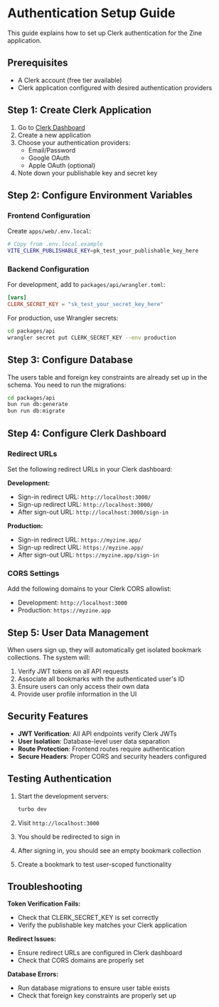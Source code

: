 # Authentication Setup Guide

This guide explains how to set up Clerk authentication for the Zine application.

## Prerequisites

- A Clerk account (free tier available)
- Clerk application configured with desired authentication providers

## Step 1: Create Clerk Application

1. Go to [Clerk Dashboard](https://dashboard.clerk.com/)
2. Create a new application
3. Choose your authentication providers:
   - Email/Password
   - Google OAuth
   - Apple OAuth (optional)
4. Note down your publishable key and secret key

## Step 2: Configure Environment Variables

### Frontend Configuration

Create `apps/web/.env.local`:
```bash
# Copy from .env.local.example
VITE_CLERK_PUBLISHABLE_KEY=pk_test_your_publishable_key_here
```

### Backend Configuration

For development, add to `packages/api/wrangler.toml`:
```toml
[vars]
CLERK_SECRET_KEY = "sk_test_your_secret_key_here"
```

For production, use Wrangler secrets:
```bash
cd packages/api
wrangler secret put CLERK_SECRET_KEY --env production
```

## Step 3: Configure Database

The users table and foreign key constraints are already set up in the schema. You need to run the migrations:

```bash
cd packages/api
bun run db:generate
bun run db:migrate
```

## Step 4: Configure Clerk Dashboard

### Redirect URLs
Set the following redirect URLs in your Clerk dashboard:

**Development:**
- Sign-in redirect URL: `http://localhost:3000/`
- Sign-up redirect URL: `http://localhost:3000/`
- After sign-out URL: `http://localhost:3000/sign-in`

**Production:**
- Sign-in redirect URL: `https://myzine.app/`
- Sign-up redirect URL: `https://myzine.app/`
- After sign-out URL: `https://myzine.app/sign-in`

### CORS Settings
Add the following domains to your Clerk CORS allowlist:
- Development: `http://localhost:3000`
- Production: `https://myzine.app`

## Step 5: User Data Management

When users sign up, they will automatically get isolated bookmark collections. The system will:

1. Verify JWT tokens on all API requests
2. Associate all bookmarks with the authenticated user's ID
3. Ensure users can only access their own data
4. Provide user profile information in the UI

## Security Features

- **JWT Verification**: All API endpoints verify Clerk JWTs
- **User Isolation**: Database-level user data separation
- **Route Protection**: Frontend routes require authentication
- **Secure Headers**: Proper CORS and security headers configured

## Testing Authentication

1. Start the development servers:
   ```bash
   turbo dev
   ```

2. Visit `http://localhost:3000`
3. You should be redirected to sign in
4. After signing in, you should see an empty bookmark collection
5. Create a bookmark to test user-scoped functionality

## Troubleshooting

**Token Verification Fails:**
- Check that CLERK_SECRET_KEY is set correctly
- Verify the publishable key matches your Clerk application

**Redirect Issues:**
- Ensure redirect URLs are configured in Clerk dashboard
- Check that CORS domains are properly set

**Database Errors:**
- Run database migrations to ensure user table exists
- Check that foreign key constraints are properly set up
